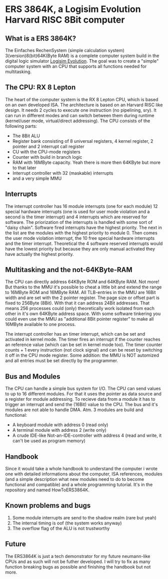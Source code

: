 # ERS 3864K, a Logisim Evolution Harvard RISC 8Bit computer

## What is a ERS 3864K?
The Einfaches RechenSystem (simple calculation system) 3(version)8(bit)64K(Byte RAM) is a complete computer system build in the digital logic simulator [Logisim Evolution](https://github.com/logisim-evolution/logisim-evolution). The goal was to create a "simple" computer system with an CPU that supports all functions needed for multitasking.

## The CPU: RX 8 Lepton
The heart of the computer system is the RX 8 Lepton CPU, which is based on an own developed ISA. The architecture is based on an Harvard RISC like design. It needs 2 cycles to execute one instruction (no pipelining, sry). It can run in different modes and can switch between them during runtime (kernel/user mode, virtual/direct addressing). The CPU consists of the following parts:
- The 8Bit ALU
- Register bank consisting of 8 universal registers, 4 kernel register, 2 pointer and 2 interrupt call register
- CU with the CPU-mode registers
- Counter with build in branch logic
- RAM with 16MByte capacity. Yeah there is more then 64KByte but more to that later
- Interrupt controller with 32 (maskable) interrupts
- and a very simple MMU

## Interrupts
The interrupt controller has 16 module interrupts (one for each module) 12 special hardware interrupts (one is used for user mode violation and a second is the timer interrupt) and 4 interrupts which are reserved for software. The priorization of the interrupts is handled with some sort of "daisy chain". Software fired interrupts have the highest priority. The next in the list are the modules with the highest priority to module 0. Then comes the user mode violation interrupt, the 10 free special hardware interrupts and the timer interrupt. Theoretical the 4 software reserved interrupts would have the lowest priority but because they are only manual activated they have actually the highest priority.

## Multitasking and the not-64KByte-RAM
The CPU can directly address 64KByte ROM and 64KByte RAM. Not more! But thanks to the MMU it's possible to cheat a little bit and extend the range to 16MByte ROM and 16MByte RAM. All TLB-entries in the MMU are 16Bit width and are set with the 2 pointer register. The page size or offset part is fixed to 256Byte (8Bit). With that it can address 24Bit addresses. That means 256 processes could (only) theoretically work isolated from each other in it's own 64KByte address space. With some software tinkering you could even use the MMU as "additional 8Bit pointer register" to make all 16MByte available to one process.

The interrupt controller has an timer interrupt, which can be set and activated in kernel mode. The timer fires an interrupt if the counter reaches an reference value (which can be set in kernel mode too). The timer counter counts + 1 every instruction (not clock signal) and can be reset by switching it off in the CPU mode register. Some addition: the MMU is NOT automized and all entries must be set directly by the programmer.

## Bus and Modules
The CPU can handle a simple bus system for I/O. The CPU can send values to up to 16 different modules. For that it uses the pointer as data source and a register for module addressing. To recieve data from a module it has to trigger an interrupt and send the (16Bit) value to the CPU. The bus and it's modules are not able to handle DMA. Atm. 3 modules are build and functional:
- A keyboard module with address 0 (read only)
- A terminal module with address 2 (write only)
- A crude IDE-like Not-an-IDE-controller with address 4 (read and write, it can't be used as program memory)

## Handbook
Since it would take a whole handbook to understand the computer i wrote one with detailed informations about the computer, ISA references, modules (and a simple description what new modules need to do to become functional and compatible) and a whole programming tutorial. It's in the repository and named HowToERS3864K.

## Known problems and bugs
1. Some module interrupts are send to the shadow realm (rare but yeah)
2. The internal timing is oof (the system works anyway)
3. The overflow flag of the ALU is not trustworthy

## Future
The ERS3864K is just a tech demonstrator for my future neumann-like CPUs and as such will not be futher developed. I will try to fix as many function breaking bugs as possible and finishing the handbook but not more.
